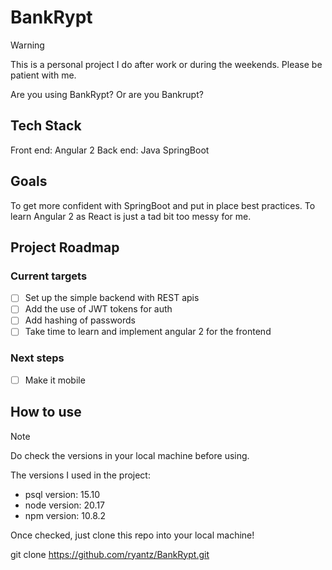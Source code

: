# BankRypt

> [!WARNING]
> This is a personal project I do after work or during the weekends. Please be patient with me.

Are you using BankRypt? Or are you Bankrupt?

## Tech Stack

Front end: Angular 2
Back end: Java SpringBoot

## Goals

To get more confident with SpringBoot and put in place best practices.
To learn Angular 2 as React is just a tad bit too messy for me.

## Project Roadmap

### Current targets

- [ ] Set up the simple backend with REST apis
- [ ] Add the use of JWT tokens for auth
- [ ] Add hashing of passwords
- [ ] Take time to learn and implement angular 2 for the frontend

### Next steps

- [ ] Make it mobile

## How to use

> [!NOTE]
> Do check the versions in your local machine before using.

The versions I used in the project:

- psql version: 15.10
- node version: 20.17
- npm version: 10.8.2

Once checked, just clone this repo into your local machine!

git clone https://github.com/ryantz/BankRypt.git
